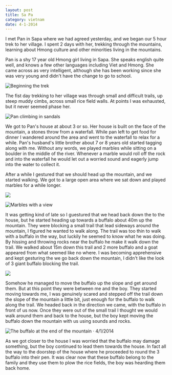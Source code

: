 ```yaml
---
layout: post
title: Sa Pa
category: vietnam
date: 4-1-2014
---
```


I met Pan in Sapa where we had agreed yesterday, and we began our 5 hour trek to her village. I spent 2 days with her, trekking through the mountains, learning about Hmong culture and other minorities living in the mountains.

Pan is a shy 17 year old Hmong girl living in Sapa. She speaks english quite well, and knows a few other languages including Viet and Hmong. She came across as very intelligent, although she has been working since she was very young and didn't have the change to go to school. 

![](https://farm4.staticflickr.com/3840/14846458118_f08e9c88c2_c.jpg "Beginning the trek")

The fist day trekking to her village was through small and difficult trails, up steep muddy cimbs, across small rice field walls. At points I was exhausted, but it never seemed phase her.

![](https://farm4.staticflickr.com/3908/15032695052_43ab57a4f6_c.jpg "Pan climbing in sandals")

We got to Pan's house at about 3 or so. Her house is built on the face of the mountain, a stones throw from a waterfall. While pan left to get food for dinner I wandered around the area and went to the waterfall to relax for a while. Pan's husband's little brother about 7 or 8 years old started tagging along with me. Without any words, we played marbles while sitting on a boulder in the middle of the river. Whenever a marble would roll off the rock and into the waterfall he would let out a worried sound and eagerly jump into the water to collect it.

After a while I gestured that we should head up the mountain, and we started walking. We got to a large open area where we sat down and played marbles for a while longer.

![](https://farm4.staticflickr.com/3842/14846302810_e5b7215fdf_c.jpg)

![](https://farm4.staticflickr.com/3905/15009899566_4d25733471_c.jpg "Marbles with a view")

It was getting kind of late so I guestured that we head back down the to the house, but he started heading up towards a buffalo about 40m up the mountain. They were blocking a small trail that lead sideways around the mountain, I figured he wanted to walk along. The trail was too thin to walk with a buffalo in the way, but luckily he seemed to know what he was doing. By hissing and throwing rocks near the buffalo he make it walk down the trail. We walked about 15m down this trail and 2 more buffalo and a goat appeared from what seemed like no where. I was becoming apprehensive and kept gesturing the we go back down the mountain, I didn't like the look of 3 giant buffalo blocking the trail.

![](https://farm4.staticflickr.com/3912/14846092029_fe4b711e1b_c.jpg)

Somehow he managed to move the buffalo up the slope and get around them. But at this point they were between me and the boy. They started moving towards me, I was genuinely scared and stepped off the trail down the slope of the mountain a little bit, just enough for the buffalo to walk along the trail. We headed back in the direction we came, with the buffalo in front of us now. Once they were out of the small trail I thought we would walk around them and back to the house, but the boy kept moving the buffalo down the mountain with us using sounds and rocks.

![](https://farm4.staticflickr.com/3838/14846485337_1e39d78b76_c.jpg "The buffalo at the end of the mountain &middot; 4/1/2014")

As we got closer to the house I was worried that the buffalo may damage something, but the boy continued to lead them towards the house. In fact all the way to the doorstep of the house where he proceeded to round the 3 buffalo into their pen. It was clear now that these buffalo belong to the family and they use them to plow the rice fields, the boy was hearding them back home.
